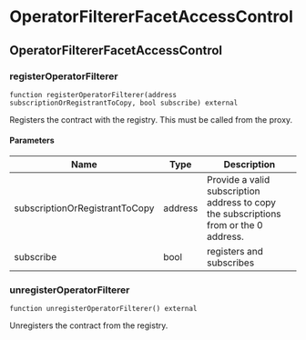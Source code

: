 # OperatorFiltererFacetAccessControl

## OperatorFiltererFacetAccessControl

### registerOperatorFilterer

```solidity
function registerOperatorFilterer(address subscriptionOrRegistrantToCopy, bool subscribe) external
```

Registers the contract with the registry.
This must be called from the proxy.

#### Parameters

| Name | Type | Description |
| ---- | ---- | ----------- |
| subscriptionOrRegistrantToCopy | address | Provide a valid subscription address to copy the subscriptions from or the 0 address. |
| subscribe | bool | registers and subscribes |

### unregisterOperatorFilterer

```solidity
function unregisterOperatorFilterer() external
```

Unregisters the contract from the registry.

